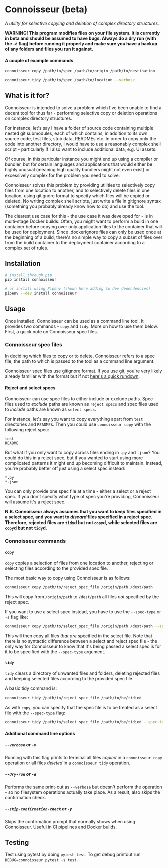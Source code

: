 # Connoisseur (beta)

*A utility for selective copying and deletion of complex directory structures.*

**WARNING! This program modifies files on your file system. It is currently in beta and should be assumed to have bugs. Always do a dry run (with the `-d` flag) before running it properly and make sure you have a backup of any folders and files you run it against.**

#### A couple of example commands

```bash
connoisseur copy /path/to/spec /path/to/origin /path/to/destination

connoisseur tidy /path/to/spec /path/to/location --verbose
```

## What is it for?

Connoisseur is intended to solve a problem which I've been unable to find a decent tool for thus far - performing selective copy or deletion operations on complex directory structures.

For instance, let's say I have a folder of source code containing multiple nested git submodules, each of which contains, in addition to its own source code, test files, stub data, READMEs etc. In order to copy only the code into another directory, I would have to use a reasonably complex shell script - particularly if I also want to include additional data, e.g. UI assets.

Of course, in this particular instance you might end up using a compiler or bundler, but for certain languages and applications that would either be highly unusual (meaning high quality bundlers might not even exist) or excessively complex for the problem you need to solve.


Connoisseur solves this problem by providing utilities to selectively copy files from one location to another, and to selectively delete files in one location, using gitignore format to specify which files will be copied or deleted. No writing complex shell scripts, just write a file in gitignore syntax (something you probably already know how to do) and use the tool.

The clearest use case for this - the use case it was developed for - is in multi-stage Docker builds. Often, you might want to perform a build in one container before copying over only application files to the container that will be used for deployment. Since .dockerignore files can only be used once at the beginning of a build, there's no simple way to copy a subset of files over from the build container to the deployment container according to a complex set of rules.

## Installation

```bash
# install through pip
pip install connoisseur

# or install using Pipenv (shown here adding to dev dependencies)
pipenv --dev install connoisseur
```

## Usage

Once installed, Connoisseur can be used as a command line tool. It provides two commands - `copy` and `tidy`. More on how to use them below. First, a quick note on Connoisseur spec files.

### Connoisseur spec files

In deciding which files to copy or to delete, Connoisseur refers to a spec file, the path to which is passed to the tool as a command line argument.

Connoisseur spec files use gitignore format. If you use git, you're very likely already familiar with the format but if not [here's a quick rundown](https://git-scm.com/docs/gitignore).

#### Reject and select specs

Connoisseur can use spec files to either include or exclude paths. Spec files used to *exclude* paths are known as `reject specs` and spec files used to *include* paths are known as `select specs`.

For instance, let's say you want to copy everything apart from `test` directories and `README`s. Then you could use `connoisseur copy` with the following reject spec:

```
test
README
```

But what if you only want to copy across files ending in `.py` and `.json`? You could do this in a reject spec, but if you wanted to start using more complicated patterns it might end up becoming difficult to maintain. Instead, you're probably better off just using a select spec instead:

```
*.py
*.json
```

You can only provide one spec file at a time - either a select or a reject spec. If you don't specify what type of spec you're providing, Connoisseur will assume it's a reject spec.

**N.B. Connoisseur always assumes that you want to *keep* files specified in a select spec, and you want to *discard* files specified in a reject spec. Therefore, rejected files are `tidy`d but not `copy`d, while selected files are `copy`d but not `tidy`d.**

### Connoisseur commands

#### `copy`

`copy` copies a selection of files from one location to another, rejecting or selecting files according to the provided spec file.

The most basic way to copy using Connoisseur is as follows:

```bash
connoisseur copy /path/to/reject_spec_file /origin/path /dest/path
```

This will copy from `/origin/path` to `/dest/path` all files *not* specified by the reject spec.

If you want to use a select spec instead, you have to use the `--spec-type` or `-s` flag like:

```bash
connoisseur copy /path/to/select_spec_file /origin/path /dest/path --spec-type=select
```

This will then copy all files *that are* specified in the select file. Note that there is no syntactic difference between a select and reject spec file - the only way for Connoisseur to know that it's being passed a select spec is for it to be specified with the `--spec-type` argument.

#### `tidy`

`tidy` clears a directory of unwanted files and folders, deleting rejected files and keeping selected files according to the provided spec file.

A basic tidy command is:

```bash
connoisseur tidy /path/to/reject_spec_file /path/to/be/tidied
```

As with `copy`, you can specify that the spec file is to be treated as a select file with the `--spec-type` flag:

```bash
connoisseur tidy /path/to/select_spec_file /path/to/be/tidied --spec-type=select
```

#### Additional command line options

##### `--verbose` or `-v`

Running with this flag prints to terminal all files *copied* in a `connoisseur copy` operation or all files *deleted* in a `connoisseur tidy` operation.

##### `--dry-run` or `-d`

Performs the same print-out as `--verbose` but doesn't perform the operation - so no filesystem operations actually take place. As a result, also skips the confirmation check.

##### `--skip-confirmation-check` or `-y`

Skips the confirmation prompt that normally shows when using Connoisseur. Useful in CI pipelines and Docker builds.

## Testing

Test using pytest by doing `pytest test`. To get debug printout run `DEBUG=connoisseur pytest -s test`.
